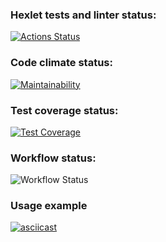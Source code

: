 ### Hexlet tests and linter status:
[![Actions Status](https://github.com/eDimasya/java-project-71/actions/workflows/hexlet-check.yml/badge.svg)](https://github.com/eDimasya/java-project-71/actions)

### Code climate status:
[![Maintainability](https://api.codeclimate.com/v1/badges/98d69b76df7a1520c9d7/maintainability)](https://codeclimate.com/github/eDimasya/java-project-71/maintainability)

### Test coverage status:
[![Test Coverage](https://api.codeclimate.com/v1/badges/98d69b76df7a1520c9d7/test_coverage)](https://codeclimate.com/github/eDimasya/java-project-71/test_coverage)

### Workflow status:
![Workflow Status](https://github.com/eDimasya/java-project-71/actions/workflows/workflow.yml/badge.svg)

### Usage example
[![asciicast](https://asciinema.org/a/dm8UIGal26XKjNAc6jhE1fJeU.svg)](https://asciinema.org/a/dm8UIGal26XKjNAc6jhE1fJeU)